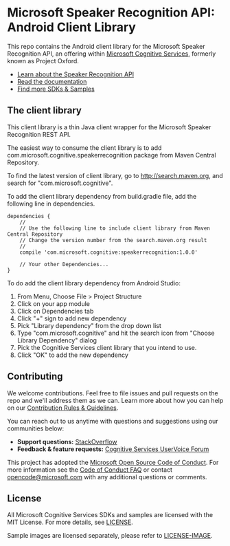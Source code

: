 # Microsoft Speaker Recognition API: Android Client Library
This repo contains the Android client library for the Microsoft Speaker Recognition API, an offering within [Microsoft Cognitive Services](https://www.microsoft.com/cognitive-services), formerly known as Project Oxford.
* [Learn about the Speaker Recognition API](https://www.microsoft.com/cognitive-services/en-us/speaker-recognition-api)
* [Read the documentation](https://www.microsoft.com/cognitive-services/en-us/speaker-recognition-api/documentation)
* [Find more SDKs & Samples](https://www.microsoft.com/cognitive-services/en-us/SDK-Sample?api=speaker%20recognition)

## The client library
This client library is a thin Java client wrapper for the Microsoft Speaker Recognition REST API.

The easiest way to consume the client library is to add com.microsoft.cognitive.speakerrecognition package from Maven Central Repository.

To find the latest version of client library, go to http://search.maven.org, and search for "com.microsoft.cognitive".

To add the client library dependency from build.gradle file, add the following line in dependencies.

```
dependencies {
    //
    // Use the following line to include client library from Maven Central Repository
    // Change the version number from the search.maven.org result
    //
    compile 'com.microsoft.cognitive:speakerrecognition:1.0.0'

    // Your other Dependencies...
}
```

To do add the client library dependency from Android Studio:
 1. From Menu, Choose File \> Project Structure
 2. Click on your app module
 3. Click on Dependencies tab
 4. Click "+" sign to add new dependency
 5. Pick "Library dependency" from the drop down list
 6. Type "com.microsoft.cognitive" and hit the search icon from "Choose Library Dependency" dialog
 7. Pick the Cognitive Services client library that you intend to use.
 8. Click "OK" to add the new dependency
 
## Contributing
We welcome contributions. Feel free to file issues and pull requests on the repo and we'll address them as we can. Learn more about how you can help on our [Contribution Rules & Guidelines](</CONTRIBUTING.md>). 

You can reach out to us anytime with questions and suggestions using our communities below:
 - **Support questions:** [StackOverflow](<https://stackoverflow.com/questions/tagged/microsoft-cognitive>)
 - **Feedback & feature requests:** [Cognitive Services UserVoice Forum](<https://cognitive.uservoice.com>)

This project has adopted the [Microsoft Open Source Code of Conduct](https://opensource.microsoft.com/codeofconduct/). For more information see the [Code of Conduct FAQ](https://opensource.microsoft.com/codeofconduct/faq/) or contact [opencode@microsoft.com](mailto:opencode@microsoft.com) with any additional questions or comments.

## License
All Microsoft Cognitive Services SDKs and samples are licensed with the MIT License. For more details, see
[LICENSE](</LICENSE.md>).

Sample images are licensed separately, please refer to [LICENSE-IMAGE](</LICENSE-IMAGE.md>).

